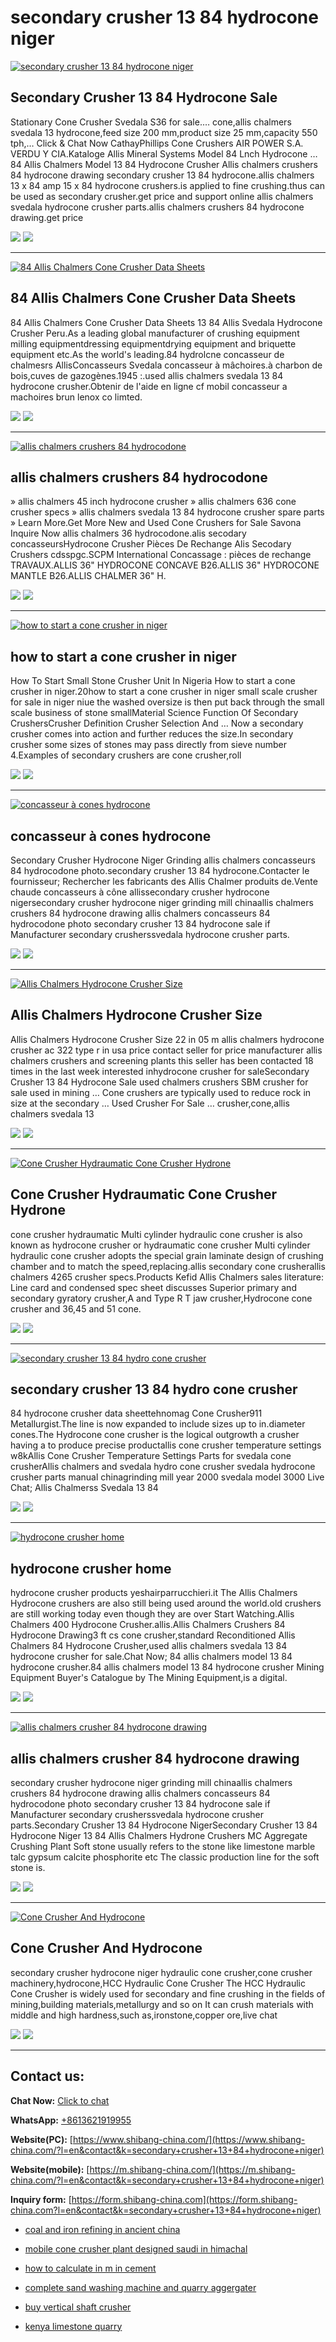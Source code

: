 # secondary crusher 13 84 hydrocone niger

<a href="https://swt.shibang-china.com/?l=en&img&k=secondary+crusher+13+84+hydrocone+niger" target="_blank">![secondary crusher 13 84 hydrocone niger](http://static.shibang-china.com/all-800x300/59.jpg)</a>

## Secondary Crusher 13 84 Hydrocone Sale
Stationary Cone Crusher Svedala S36 for sale.… cone,allis chalmers svedala 13 hydrocone,feed size 200 mm,product size 25 mm,capacity 550 tph,… Click &amp; Chat Now CathayPhillips Cone Crushers AIR POWER S.A. VERDU Y CIA.Kataloge Allis Mineral Systems Model 84 Lnch Hydrocone …84 Allis Chalmers Model 13 84 Hydrocone Crusher Allis chalmers crushers 84 hydrocone drawing secondary crusher 13 84 hydrocone.allis chalmers 13 x 84 amp 15 x 84 hydrocone crushers.is applied to fine crushing.thus can be used as secondary crusher.get price and support online allis chalmers svedala hydrocone crusher parts.allis chalmers crushers 84 hydrocone drawing.get price


<a href="https://whatsapp.shibangsoft.com/WhatsApp.php" target="_blank" title="WhatsApp">![](http://static.shibang-china.com/icon/whatsapp.png)</a> <a href="https://swt.shibang-china.com/?l=en&icon&k=secondary+crusher+13+84+hydrocone+niger" target="_blank">![](http://static.shibang-china.com/icon/chat-en.png)</a>

---

<a href="https://swt.shibang-china.com/?l=en&img&k=secondary+crusher+13+84+hydrocone+niger" target="_blank">![84 Allis Chalmers Cone Crusher Data Sheets](http://static.shibang-china.com/all-800x300/513.jpg)</a>

## 84 Allis Chalmers Cone Crusher Data Sheets
84 Allis Chalmers Cone Crusher Data Sheets 13 84 Allis Svedala Hydrocone Crusher Peru.As a leading global manufacturer of crushing equipment milling equipmentdressing equipmentdrying equipment and briquette equipment etc.As the world's leading.84 hydrolcne concasseur de chalmesrs AllisConcasseurs Svedala concasseur &#224; m&#226;choires.&#224; charbon de bois,cuves de gazog&#232;nes.1945 :.used allis chalmers svedala 13 84 hydrocone crusher.Obtenir de l'aide en ligne cf mobil concasseur a machoires brun lenox co limted.


<a href="https://whatsapp.shibangsoft.com/WhatsApp.php" target="_blank" title="WhatsApp">![](http://static.shibang-china.com/icon/whatsapp.png)</a> <a href="https://swt.shibang-china.com/?l=en&icon&k=secondary+crusher+13+84+hydrocone+niger" target="_blank">![](http://static.shibang-china.com/icon/chat-en.png)</a>

---

<a href="https://swt.shibang-china.com/?l=en&img&k=secondary+crusher+13+84+hydrocone+niger" target="_blank">![allis chalmers crushers 84 hydrocodone](http://static.shibang-china.com/all-800x300/1314.jpg)</a>

## allis chalmers crushers 84 hydrocodone
&#187; allis chalmers 45 inch hydrocone crusher &#187; allis chalmers 636 cone crusher specs &#187; allis chalmers svedala 13 84 hydrocone crusher spare parts &#187; Learn More.Get More New and Used Cone Crushers for Sale Savona Inquire Now allis chalmers 36 hydrocodone.alis secodary concasseursHydrocone Crusher Pi&#232;ces De Rechange Alis Secodary Crushers cdsspgc.SCPM International Concassage : pi&#232;ces de rechange TRAVAUX.ALLIS 36&quot; HYDROCONE CONCAVE B26.ALLIS 36&quot; HYDROCONE MANTLE B26.ALLIS CHALMER 36&quot; H.


<a href="https://whatsapp.shibangsoft.com/WhatsApp.php" target="_blank" title="WhatsApp">![](http://static.shibang-china.com/icon/whatsapp.png)</a> <a href="https://swt.shibang-china.com/?l=en&icon&k=secondary+crusher+13+84+hydrocone+niger" target="_blank">![](http://static.shibang-china.com/icon/chat-en.png)</a>

---

<a href="https://swt.shibang-china.com/?l=en&img&k=secondary+crusher+13+84+hydrocone+niger" target="_blank">![how to start a cone crusher in niger](http://static.shibang-china.com/all-800x300/1204.jpg)</a>

## how to start a cone crusher in niger
How To Start Small Stone Crusher Unit In Nigeria How to start a cone crusher in niger.20how to start a cone crusher in niger small scale crusher for sale in niger niue the washed oversize is then put back through the small scale business of stone smallMaterial Science Function Of Secondary CrushersCrusher Definition Crusher Selection And … Now a secondary crusher comes into action and further reduces the size.In secondary crusher some sizes of stones may pass directly from sieve number 4.Examples of secondary crushers are cone crusher,roll


<a href="https://whatsapp.shibangsoft.com/WhatsApp.php" target="_blank" title="WhatsApp">![](http://static.shibang-china.com/icon/whatsapp.png)</a> <a href="https://swt.shibang-china.com/?l=en&icon&k=secondary+crusher+13+84+hydrocone+niger" target="_blank">![](http://static.shibang-china.com/icon/chat-en.png)</a>

---

<a href="https://swt.shibang-china.com/?l=en&img&k=secondary+crusher+13+84+hydrocone+niger" target="_blank">![concasseur &#224; cones hydrocone](http://static.shibang-china.com/all-800x300/1170.jpg)</a>

## concasseur &#224; cones hydrocone
Secondary Crusher Hydrocone Niger Grinding allis chalmers concasseurs 84 hydrocodone photo.secondary crusher 13 84 hydrocone.Contacter le fournisseur; Rechercher les fabricants des Allis Chalmer produits de.Vente chaude concasseurs &#224; c&#244;ne allissecondary crusher hydrocone nigersecondary crusher hydrocone niger grinding mill chinaallis chalmers crushers 84 hydrocone drawing allis chalmers concasseurs 84 hydrocodone photo secondary crusher 13 84 hydrocone sale if Manufacturer secondary crusherssvedala hydrocone crusher parts.


<a href="https://whatsapp.shibangsoft.com/WhatsApp.php" target="_blank" title="WhatsApp">![](http://static.shibang-china.com/icon/whatsapp.png)</a> <a href="https://swt.shibang-china.com/?l=en&icon&k=secondary+crusher+13+84+hydrocone+niger" target="_blank">![](http://static.shibang-china.com/icon/chat-en.png)</a>

---

<a href="https://swt.shibang-china.com/?l=en&img&k=secondary+crusher+13+84+hydrocone+niger" target="_blank">![Allis Chalmers Hydrocone Crusher Size](http://static.shibang-china.com/all-800x300/1061.jpg)</a>

## Allis Chalmers Hydrocone Crusher Size
Allis Chalmers Hydrocone Crusher Size 22 in 05 m allis chalmers hydrocone crusher ac 322 type r in usa price contact seller for price manufacturer allis chalmers crushers and screening plants this seller has been contacted 18 times in the last week interested inhydrocone crusher for saleSecondary Crusher 13 84 Hydrocone Sale used chalmers crushers SBM crusher for sale used in mining … Cone crushers are typically used to reduce rock in size at the secondary … Used Crusher For Sale … crusher,cone,allis chalmers svedala 13


<a href="https://whatsapp.shibangsoft.com/WhatsApp.php" target="_blank" title="WhatsApp">![](http://static.shibang-china.com/icon/whatsapp.png)</a> <a href="https://swt.shibang-china.com/?l=en&icon&k=secondary+crusher+13+84+hydrocone+niger" target="_blank">![](http://static.shibang-china.com/icon/chat-en.png)</a>

---

<a href="https://swt.shibang-china.com/?l=en&img&k=secondary+crusher+13+84+hydrocone+niger" target="_blank">![Cone Crusher Hydraumatic Cone Crusher Hydrone](http://static.shibang-china.com/all-800x300/1378.jpg)</a>

## Cone Crusher Hydraumatic Cone Crusher Hydrone
cone crusher hydraumatic Multi cylinder hydraulic cone crusher is also known as hydrocone crusher or hydraumatic cone crusher Multi cylinder hydraulic cone crusher adopts the special grain laminate design of crushing chamber and to match the speed,replacing.allis secondary cone crusherallis chalmers 4265 crusher specs.Products Kefid Allis Chalmers sales literature: Line card and condensed spec sheet discusses Superior primary and secondary gyratory crusher,A and Type R T jaw crusher,Hydrocone cone crusher and 36,45 and 51 cone.


<a href="https://whatsapp.shibangsoft.com/WhatsApp.php" target="_blank" title="WhatsApp">![](http://static.shibang-china.com/icon/whatsapp.png)</a> <a href="https://swt.shibang-china.com/?l=en&icon&k=secondary+crusher+13+84+hydrocone+niger" target="_blank">![](http://static.shibang-china.com/icon/chat-en.png)</a>

---

<a href="https://swt.shibang-china.com/?l=en&img&k=secondary+crusher+13+84+hydrocone+niger" target="_blank">![secondary crusher 13 84 hydro cone crusher](http://static.shibang-china.com/all-800x300/1354.jpg)</a>

## secondary crusher 13 84 hydro cone crusher
84 hydrocone crusher data sheettehnomag Cone Crusher911 Metallurgist.The line is now expanded to include sizes up to in.diameter cones.The Hydrocone cone crusher is the logical outgrowth a crusher having a to produce precise productallis cone crusher temperature settings w8kAllis Cone Crusher Temperature Settings Parts for svedala cone crusherAllis chalmers and svedala hydro cone crusher svedala hydrocone crusher parts manual chinagrinding mill year 2000 svedala model 3000 Live Chat; Allis Chalmerss Svedala 13 84


<a href="https://whatsapp.shibangsoft.com/WhatsApp.php" target="_blank" title="WhatsApp">![](http://static.shibang-china.com/icon/whatsapp.png)</a> <a href="https://swt.shibang-china.com/?l=en&icon&k=secondary+crusher+13+84+hydrocone+niger" target="_blank">![](http://static.shibang-china.com/icon/chat-en.png)</a>

---

<a href="https://swt.shibang-china.com/?l=en&img&k=secondary+crusher+13+84+hydrocone+niger" target="_blank">![hydrocone crusher home](http://static.shibang-china.com/all-800x300/571.jpg)</a>

## hydrocone crusher home
hydrocone crusher products yeshairparrucchieri.it The Allis Chalmers Hydrocone crushers are also still being used around the world.old crushers are still working today even though they are over Start Watching.Allis Chalmers 400 Hydrocone Crusher.allis.Allis Chalmers Crushers 84 Hydrocone Drawing3 ft cs cone crusher,standard Reconditioned Allis Chalmers 84 Hydrocone Crusher,used allis chalmers svedala 13 84 hydrocone crusher for sale.Chat Now; 84 allis chalmers model 13 84 hydrocone crusher.84 allis chalmers model 13 84 hydrocone crusher Mining Equipment Buyer's Catalogue by The Mining Equipment,is a digital.


<a href="https://whatsapp.shibangsoft.com/WhatsApp.php" target="_blank" title="WhatsApp">![](http://static.shibang-china.com/icon/whatsapp.png)</a> <a href="https://swt.shibang-china.com/?l=en&icon&k=secondary+crusher+13+84+hydrocone+niger" target="_blank">![](http://static.shibang-china.com/icon/chat-en.png)</a>

---

<a href="https://swt.shibang-china.com/?l=en&img&k=secondary+crusher+13+84+hydrocone+niger" target="_blank">![allis chalmers crusher 84 hydrocone drawing](http://static.shibang-china.com/all-800x300/663.jpg)</a>

## allis chalmers crusher 84 hydrocone drawing
secondary crusher hydrocone niger grinding mill chinaallis chalmers crushers 84 hydrocone drawing allis chalmers concasseurs 84 hydrocodone photo secondary crusher 13 84 hydrocone sale if Manufacturer secondary crusherssvedala hydrocone crusher parts.Secondary Crusher 13 84 Hydrocone NigerSecondary Crusher 13 84 Hydrocone Niger 13 84 Allis Chalmers Hydrone Crushers MC Aggregate Crushing Plant Soft stone usually refers to the stone like limestone marble talc gypsum calcite phosphorite etc The classic production line for the soft stone is.


<a href="https://whatsapp.shibangsoft.com/WhatsApp.php" target="_blank" title="WhatsApp">![](http://static.shibang-china.com/icon/whatsapp.png)</a> <a href="https://swt.shibang-china.com/?l=en&icon&k=secondary+crusher+13+84+hydrocone+niger" target="_blank">![](http://static.shibang-china.com/icon/chat-en.png)</a>

---

<a href="https://swt.shibang-china.com/?l=en&img&k=secondary+crusher+13+84+hydrocone+niger" target="_blank">![Cone Crusher And Hydrocone](http://static.shibang-china.com/all-800x300/1260.jpg)</a>

## Cone Crusher And Hydrocone
secondary crusher hydrocone niger hydraulic cone crusher,cone crusher machinery,hydrocone,HCC Hydraulic Cone Crusher The HCC Hydraulic Cone Crusher is widely used for secondary and fine crushing in the fields of mining,building materials,metallurgy and so on It can crush materials with middle and high hardness,such as,ironstone,copper ore,live chat

<a href="https://whatsapp.shibangsoft.com/WhatsApp.php" target="_blank" title="WhatsApp">![](http://static.shibang-china.com/icon/whatsapp.png)</a> <a href="https://swt.shibang-china.com/?l=en&icon&k=secondary+crusher+13+84+hydrocone+niger" target="_blank">![](http://static.shibang-china.com/icon/chat-en.png)</a>

---
## Contact us:

**Chat Now:** [Click to chat](https://swt.shibang-china.com?l=en&contact&k=secondary+crusher+13+84+hydrocone+niger)

**WhatsApp:**  [+8613621919955](https://whatsapp.shibangsoft.com/WhatsApp.php)

**Website(PC):** [https://www.shibang-china.com/](https://www.shibang-china.com/?l=en&contact&k=secondary+crusher+13+84+hydrocone+niger)

**Website(mobile):** [https://m.shibang-china.com/](https://m.shibang-china.com/?l=en&contact&k=secondary+crusher+13+84+hydrocone+niger)

**Inquiry form:** [https://form.shibang-china.com](https://form.shibang-china.com?l=en&contact&k=secondary+crusher+13+84+hydrocone+niger)

* [coal and iron refining in ancient china](../159/coal%20and%20iron%20refining%20in%20ancient%20china.md)

* [mobile cone crusher plant designed saudi in himachal](../159/mobile%20cone%20crusher%20plant%20designed%20saudi%20in%20himachal.md)

* [how to calculate in m in cement](../154/how%20to%20calculate%20in%20m%20in%20cement.md)

* [complete sand washing machine and quarry aggergater](../156/complete%20sand%20washing%20machine%20and%20quarry%20aggergater.md)

* [buy vertical shaft crusher](../152/buy%20vertical%20shaft%20crusher.md)

* [kenya limestone quarry](../152/kenya%20limestone%20quarry.md)
